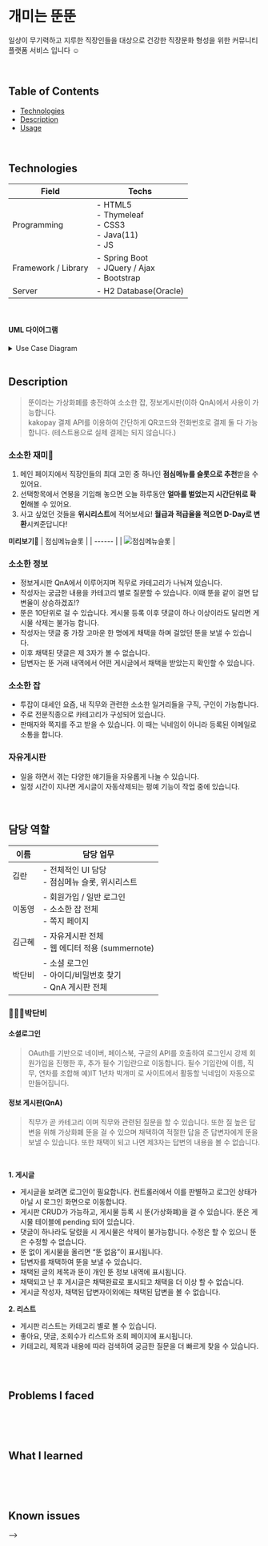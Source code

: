 # 개미는 뚠뚠
일상이 무기력하고 지루한 직장인들을 대상으로 건강한 직장문화 형성을 위한 커뮤니티 플랫폼 서비스 입니다 ☺️

<br>

## Table of Contents

- [Technologies](##Technologies)
- [Description](##Description)
- [Usage](##담당역할)

<br> 

<a name="Technologies"></a>
## Technologies

| Field | Techs |
| ------ | ------ |
| Programming | - HTML5 <br> - Thymeleaf <br> - CSS3 <br> - Java(11) <br> - JS |
| Framework / Library | - Spring Boot <br> - JQuery / Ajax <br> - Bootstrap |
| Server | - H2 Database(Oracle) |

<br>

#### UML 다이어그램
<details>
<summary>Use Case Diagram</summary>
<div markdown="1">       
<img width="900" alt="image" src="https://user-images.githubusercontent.com/86641773/148582686-7a7b830d-a50b-4a3c-9b99-747c0c015283.png">
</div>
</details>

<br>

<a name="Description"></a>

## Description
> 뚠이라는 가상화폐를 충전하여 소소한 잡, 정보게시판(이하 QnA)에서 사용이 가능합니다. <br>
> kakopay 결제 API를 이용하여 간단하게 QR코드와 전화번호로 결제 둘 다 가능합니다. (테스트용으로 실제 결제는 되지 않습니다.)

### 소소한 재미🤩
1. 메인 페이지에서 직장인들의 최대 고민 중 하나인 **점심메뉴를 슬롯으로 추천**받을 수 있어요. 
2. 선택항목에서 연봉을 기입해 놓으면 오늘 하루동안 **얼마를 벌었는지 시간단위로 확인**해볼 수 있어요. 
3. 사고 싶었던 것들을 **위시리스트**에 적어보세요! **월급과 적급율을 적으면 D-Day로 변환**시켜준답니다! 

**미리보기👀**
| 점심메뉴슬롯 |
| ------ | 
| ![점심메뉴슬롯](https://user-images.githubusercontent.com/86641773/149075887-9c678785-91aa-402f-a21d-278714095d6b.gif) |


### 소소한 정보
- 정보게시판 QnA에서 이루어지며 직무로 카테고리가 나눠져 있습니다. 
- 작성자는 궁금한 내용을 카테고리 별로 질문할 수 있습니다. 이때 뚠을 같이 걸면 답변율이 상승하겠죠!?
- 뚠은 10단위로 걸 수 있습니다. 게시물 등록 이후 댓글이 하나 이상이라도 달리면 게시물 삭제는 불가능 합니다.
- 작성자는 댓글 중 가장 고마운 한 명에게 채택을 하며 걸었던 뚠을 보낼 수 있습니다. 
- 이후 채택된 댓글은 제 3자가 볼 수 없습니다.
- 답변자는 뚠 거래 내역에서 어떤 게시글에서 채택을 받았는지 확인할 수 있습니다.

### 소소한 잡
- 투잡이 대세인 요즘, 내 직무와 관련한 소소한 일거리들을 구직, 구인이 가능합니다. 
- 주로 전문직종으로 카테고리가 구성되어 있습니다. 
- 판매자와 쪽지를 주고 받을 수 있습니다. 이 때는 닉네임이 아니라 등록된 이메일로 소통을 합니다.

### 자유게시판 
- 일을 하면서 겪는 다양한 얘기들을 자유롭게 나눌 수 있습니다. 
- 일정 시간이 지나면 게시글이 자동삭제되는 펑예 기능이 작업 중에 있습니다. 



​
​

<!-- 
## Project setup

앱에 따라 뭘 설치하고 어떻게 해야 작동되는지 설명해야 할 땐 순서를 알기 쉽게 설명해주기. -->

<a name="담당역할"></a>

## 담당 역할
| 이름 | 담당 업무 | 
| ----- | ----- |
| 김란 | - 전체적인 UI 담당<br> - 점심메뉴 슬롯, 위시리스트  |
| 이동영 | - 회원가입 / 일반 로그인 <br> - 소소한 잡 전체<br> - 쪽지 페이지 |
| 김근혜 | - 자유게시판 전체 <br> - 웹 에디터 적용 (summernote)  |
| 박단비 | - 소셜 로그인 <br> - 아이디/비밀번호 찾기 <br> - QnA 게시판 전체  |


### 🙋🏻‍♀️박단비

#### 소셜로그인
> OAuth를 기반으로 네이버, 페이스북, 구글의 API를 호출하여 로그인시 강제 회원가입을 진행한 후, 추가 필수 기입란으로 이동합니다.
> 필수 기입란에 이름, 직무, 연차를 조합해 예)IT 1년차 박개미 로 사이트에서 활동할 닉네임이 자동으로 만들어집니다. 

#### 정보 게시판(QnA)
> 직무가 곧 카테고리 이며 직무와 관련된 질문을 할 수 있습니다. 또한 질 높은 답변을 위해 가상화폐 뚠을 걸 수 있으며 채택하여 적절한 답을 준 답변자에게 뚠을 보낼 수 있습니다. 또한 채택이 되고 나면 제3자는 답변의 내용을 볼 수 없습니다. 
<br>

**1. 게시글**
<br>
- 게시글을 보려면 로그인이 필요합니다. 컨트롤러에서 이를 판별하고 로그인 상태가 아닐 시 로그인 화면으로 이동합니다.
- 게시판 CRUD가 가능하고, 게시물 등록 시 뚠(가상화폐)을 걸 수 있습니다. 뚠은 게시물 테이블에 pending 되어 있습니다.
- 댓글이 하나라도 달렸을 시 게시물은 삭제이 불가능합니다. 수정은 할 수 있으니 뚠은 수정할 수 없습니다.
- 뚠 없이 게시물을 올리면 “뚠 없음”이 표시됩니다.
- 답변자를 채택하여 뚠을 보낼 수 있습니다. 
- 채택된 글의 제목과 뚠이 개인 뚠 정보 내역에 표시됩니다.
- 채택되고 난 후 게시글은 채택완료로 표시되고 채택을 더 이상 할 수 없습니다.
- 게시글 작성자, 채택된 답변자이외에는 채택된 답변을 볼 수 없습니다. 

**2. 리스트**
- 게시판 리스트는 카테고리 별로 볼 수 있습니다. 
- 좋아요, 댓글, 조회수가 리스트와 조회 페이지에 표시됩니다.
- 카테고리, 제목과 내용에 따라 검색하여 궁금한 질문을 더 빠르게 찾을 수 있습니다. 
​


<!-- ## Unique elements

<!-- 내가 이걸 이렇게 써봤더니 이렇게 되더라 -->
​

## Problems I faced

<!-- 만들면서 힘들었던 부분, 잘 안되서 고생했던 부분을 쓰고 그걸 어떻게 고쳤는지? 혹은 못 고쳤더라고 어떻게 고쳐보려고 노력했는지 설명
 -->
​

​

## What I learned

<!-- 나는 아직까지는 온라인 수업들 들으며 따라 만들고 거기에 조금 내 스타일에 맞게 수정해보는 정도니까 problems를 나열하는 것 보다는 뭘 배웠는지 나열하면 좋을 것 같아서 대신 이부분을 꼭 넣으려고 한다. -->

​

​

## Known issues

<!-- problems의 연장선상이겠지만, 만들면서 못 고쳐서 아직 문제인 부분을 나열. --> -->

